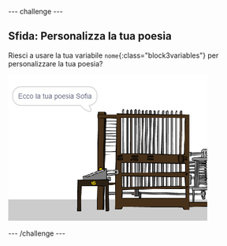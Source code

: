 --- challenge ---

## Sfida: Personalizza la tua poesia

Riesci a usare la tua variabile `nome`{:class="block3variables"} per personalizzare la tua poesia?

![schermata](images/poetry-name-comp.png)

--- /challenge ---